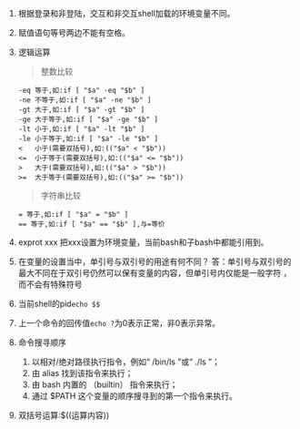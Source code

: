 1. 根据登录和非登陆，交互和非交互shell加载的环境变量不同。   
1. 赋值语句等号两边不能有空格。  
1. 逻辑运算  
    > 整数比较    
      ```
      -eq 等于,如:if [ "$a" -eq "$b" ]   
      -ne 不等于,如:if [ "$a" -ne "$b" ]   
      -gt 大于,如:if [ "$a" -gt "$b" ]   
      -ge 大于等于,如:if [ "$a" -ge "$b" ]   
      -lt 小于,如:if [ "$a" -lt "$b" ]   
      -le 小于等于,如:if [ "$a" -le "$b" ]   
      <   小于(需要双括号),如:(("$a" < "$b"))   
      <=  小于等于(需要双括号),如:(("$a" <= "$b"))   
      >   大于(需要双括号),如:(("$a" > "$b"))   
      >=  大于等于(需要双括号),如:(("$a" >= "$b"))   
      ```
  
   > 字符串比较   
      ```
      = 等于,如:if [ "$a" = "$b" ]   
      == 等于,如:if [ "$a" == "$b" ],与=等价 
      ```
1. exprot xxx 把xxx设置为环境变量，当前bash和子bash中都能引用到。    
2. 在变量的设置当中，单引号与双引号的用途有何不同？ 答：单引号与双引号的最大不同在于双引号仍然可以保有变量的内容，但单引号内仅能是一般字符 ，而不会有特殊符号
1. 当前shell的pid`echo $$ `
1. 上一个命令的回传值`echo ?`为0表示正常，非0表示异常。    
1. 命令搜寻顺序
   1. 以相对/绝对路径执行指令，例如“ /bin/ls ”或“ ./ls ”；
   2. 由 alias 找到该指令来执行；
   3. 由 bash 内置的 （builtin） 指令来执行；
   4. 通过 $PATH 这个变量的顺序搜寻到的第一个指令来执行。
1. 双括号运算:$((运算内容))